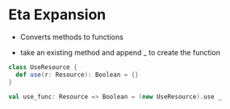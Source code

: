 # Eta Expansion

- Converts methods to functions

- take an existing method and append _ to create the function


```scala
class UseResource {
  def use(r: Resource): Boolean = {}
}

val use_func: Resource => Boolean = (new UseResource).use _
```
